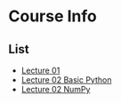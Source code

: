 # Course Info
## List
* [Lecture 01](http://nbviewer.jupyter.org/github/johnny12150/Data_Analytics_Course/blob/master/Lecture%201/Lecture%20%201%20-%20Introduction%20to%20Data%20Analytics.ipynb)
* [Lecture 02 Basic Python](http://nbviewer.jupyter.org/github/johnny12150/Data_Analytics_Course/blob/master/Lecture%202/Lecture%202%20-%20Basic%20Python%20Foundation%20and%20Data%20Analytics%20Libraries.ipynb)
* [Lecture 02 NumPy](http://nbviewer.jupyter.org/github/johnny12150/Data_Analytics_Course/blob/master/Lecture%202/Lecture%202%20-%20NumPy%20Basics%20Arrays%20and%20Vectorized%20Computation.ipynb)